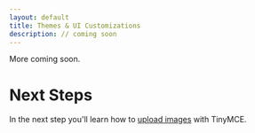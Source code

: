 ```yaml
---
layout: default
title: Themes & UI Customizations
description: // coming soon
---
```



More coming soon.

# Next Steps

In the next step you'll learn how to [upload images](../image-uploading/) with TinyMCE.
